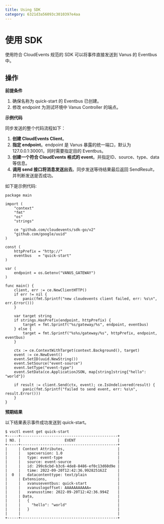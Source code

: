 ```yaml
---
title: Using SDK
category: 6321d3a56093c3010397e4aa
---
```


# 使用 SDK

使用符合 CloudEvents 规范的 SDK 可以将事件直接发送到 Vanus 的 Eventbus 中。

## 操作

**前提条件**

1. 确保名称为 quick-start 的 Eventbus 已创建。
2. 修改 endpoint 为测试环境中 Vanus Controller 的端点。

**示例代码**

同步发送的整个代码流程如下：
1. **创建 CloudEvents Client**。
2. **指定 endpoint**。endpoint 是 Vanus 暴露的统一端口，默认为 127.0.0.1:30001，同时需要指定目的 Eventbus。
3. **创建一个符合 CloudEvents 格式的 event**。并指定ID、source、type、data等信息。
4. **调用 send 接口将消息发送出去**。同步发送等待结果最后返回 SendResult，并判断发送是否成功。

如下是示例代码:
```golang
package main

import (
	"context"
	"fmt"
	"os"
	"strings"

	ce "github.com/cloudevents/sdk-go/v2"
	"github.com/google/uuid"
)

const (
	httpPrefix = "http://"
	eventbus   = "quick-start"
)

var (
	endpoint = os.Getenv("VANUS_GATEWAY")
)

func main() {
	client, err := ce.NewClientHTTP()
	if err != nil {
		panic(fmt.Sprintf("new cloudevents client failed, err: %s\n", err.Error()))
	}

	var target string
	if strings.HasPrefix(endpoint, httpPrefix) {
		target = fmt.Sprintf("%s/gateway/%s", endpoint, eventbus)
	} else {
		target = fmt.Sprintf("%s%s/gateway/%s", httpPrefix, endpoint, eventbus)
	}

	ctx := ce.ContextWithTarget(context.Background(), target)
	event := ce.NewEvent()
	event.SetID(uuid.NewString())
	event.SetSource("event-source")
	event.SetType("event-type")
	event.SetData(ce.ApplicationJSON, map[string]string{"hello": "world"})

	if result := client.Send(ctx, event); ce.IsUndelivered(result) {
		panic(fmt.Sprintf("failed to send event, err: %s\n", result.Error()))
	}
}
```

**预期结果**

以下结果表示事件成功发送到 quick-start。
```
$ vsctl event get quick-start
+-----+--------------------------------------------+
| NO. |                    EVENT                   |
+-----+--------------------------------------------+
|     | Context Attributes,                        |
|     |   specversion: 1.0                         |
|     |   type: event-type                         |
|     |   source: event-source                     |
|     |   id: 299c6cbd-b3c6-4de8-8486-ef0c13d60d9e |
|     |   time: 2022-09-20T12:42:36.992825162Z     |
|  0  |   datacontenttype: text/plain              |
|     | Extensions,                                |
|     |   xvanuseventbus: quick-start              |
|     |   xvanuslogoffset: AAAAAAAAAAA=            |
|     |   xvanusstime: 2022-09-20T12:42:36.994Z    |
|     | Data,                                      |
|     |   {                                        |
|     |     "hello": "world"                       |
|     |   }                                        |
|     |                                            |
+-----+--------------------------------------------+
```